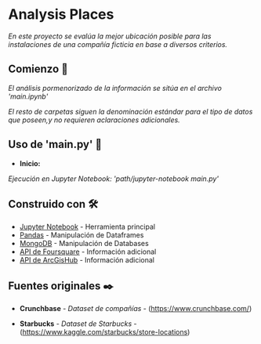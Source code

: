 
# Analysis Places


_En este proyecto se evalúa la mejor ubicación posible para las instalaciones de una compañía ficticia en base a diversos criterios._


## Comienzo 🚀


_El análisis pormenorizado de la información se sitúa en el archivo 'main.ipynb'_

_El resto de carpetas siguen la denominación estándar para el tipo de datos que poseen,y no requieren aclaraciones adicionales._


## Uso de 'main.py' 🔧


* **Inicio:**

_Ejecución en Jupyter Notebook: 'path/jupyter-notebook main.py'_



## Construido con 🛠️

* [Jupyter Notebook](https://jupyter.org/) - Herramienta principal
* [Pandas](https://pandas.pydata.org/) - Manipulación de Dataframes
* [MongoDB](https://www.mongodb.com/) - Manipulación de Databases
* [API de Foursquare](https://developer.foursquare.com/) - Información adicional
* [API de ArcGisHub](https://hub.arcgis.com/datasets/e90996158f0a464189098881379597a6_0/geoservice?geometry=-94.285%2C-83.408%2C-102.722%2C89.630) - Información adicional


## Fuentes originales ✒️

* **Crunchbase** - *Dataset de compañías* - (https://www.crunchbase.com/)

* **Starbucks** - *Dataset de Starbucks* - (https://www.kaggle.com/starbucks/store-locations)
